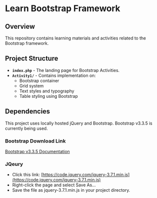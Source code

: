 # Learn Bootstrap Framework

## Overview
This repository contains learning materials and activities related to the Bootstrap framework.

## Project Structure
- **`index.php`** - The landing page for Bootstrap Activities.
- **`Activity1/`** - Contains implementation on:
  - Bootstrap container
  - Grid system
  - Text styles and typography
  - Table styling using Bootstrap

## Dependencies
This project uses locally hosted jQuery and Bootstrap. Bootstrap v3.3.5 is currently being used.

### Bootstrap Download Link
[Bootstrap v3.3.5 Documentation](https://bootstrapdocs.com/v3.3.5/docs/getting-started/#download)

### JQeury
- Click this link: [https://code.jquery.com/jquery-3.7.1.min.js](https://code.jquery.com/jquery-3.7.1.min.js)
- Right-click the page and select Save As...
- Save the file as jquery-3.7.1.min.js in your project directory.